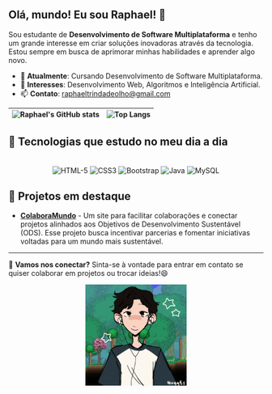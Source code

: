 ## Olá, mundo! Eu sou Raphael! 👋

Sou estudante de **Desenvolvimento de Software Multiplataforma** e tenho um grande interesse em criar soluções inovadoras através da tecnologia. Estou sempre em busca de aprimorar minhas habilidades e aprender algo novo. 

- 🌱 **Atualmente**: Cursando Desenvolvimento de Software Multiplataforma.
- 💼 **Interesses**: Desenvolvimento Web, Algoritmos e Inteligência Artificial.
- 📫 **Contato**: raphaeltrindadeolho@gmail.com

| ![Raphael's GitHub stats](https://github-readme-stats.vercel.app/api?username=RaphaelTrindadeOlho&theme=nightowl&show_icons=true) | ![Top Langs](https://github-readme-stats.vercel.app/api/top-langs/?username=RaphaelTrindadeOlho&hide_progress=true&theme=nightowl) |
|---|---|



## 🚀 Tecnologias que estudo no meu dia a dia
<div align="center" style="display: inline_block"><br>
  <img align="center" alt="HTML-5" src="https://img.shields.io/badge/HTML5-E34F26?style=for-the-badge&logo=html5&logoColor=white"/>
  <img align="center" alt="CSS3" src="https://img.shields.io/badge/CSS3-1572B6?style=for-the-badge&logo=css3&logoColor=white"/>
  <img align="center" alt="Bootstrap" src="https://img.shields.io/badge/Bootstrap-563D7C?style=for-the-badge&logo=bootstrap&logoColor=white"/>
  <img align="center" alt="Java" src="https://img.shields.io/badge/Java-ED8B00?style=for-the-badge&logo=openjdk&logoColor=white"/>
  <img align="center" alt="MySQL" src="https://img.shields.io/badge/MySQL-00000F?style=for-the-badge&logo=mysql&logoColor=white"/>
</div>

## 🌟 Projetos em destaque

- [**ColaboraMundo**](#) - Um site para facilitar colaborações e conectar projetos alinhados aos Objetivos de Desenvolvimento Sustentável (ODS). Esse projeto busca incentivar parcerias e fomentar iniciativas voltadas para um mundo mais sustentável.

---

👋 **Vamos nos conectar?** Sinta-se à vontade para entrar em contato se quiser colaborar em projetos ou trocar ideias!😄
<p align="center">
  <img alt="GifRaphael" src="gifmaker_me.gif" width="200px" height="200px"/>
</p>

